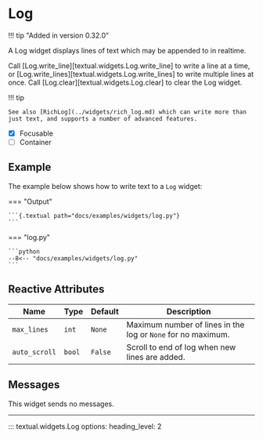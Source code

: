 # Log

!!! tip "Added in version 0.32.0"

A Log widget displays lines of text which may be appended to in realtime.

Call [Log.write_line][textual.widgets.Log.write_line] to write a line at a time, or [Log.write_lines][textual.widgets.Log.write_lines] to write multiple lines at once. Call [Log.clear][textual.widgets.Log.clear] to clear the Log widget.

!!! tip

    See also [RichLog](../widgets/rich_log.md) which can write more than just text, and supports a number of advanced features.

- [X] Focusable
- [ ] Container

## Example

The example below shows how to write text to a `Log` widget:

=== "Output"

    ```{.textual path="docs/examples/widgets/log.py"}
    ```

=== "log.py"

    ```python
    --8<-- "docs/examples/widgets/log.py"
    ```



## Reactive Attributes

| Name          | Type   | Default | Description                                                  |
| ------------- | ------ | ------- | ------------------------------------------------------------ |
| `max_lines`   | `int`  | `None`  | Maximum number of lines in the log or `None` for no maximum. |
| `auto_scroll` | `bool` | `False` | Scroll to end of log when new lines are added.               |


## Messages

This widget sends no messages.


---


::: textual.widgets.Log
    options:
      heading_level: 2
